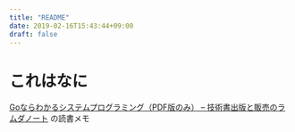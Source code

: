 ```yaml
---
title: "README"
date: 2019-02-16T15:43:44+09:00
draft: false
---
```


# これはなに
[Goならわかるシステムプログラミング（PDF版のみ） – 技術書出版と販売のラムダノート](https://www.lambdanote.com/products/go-ebook?variant=21485241303124) の読書メモ
